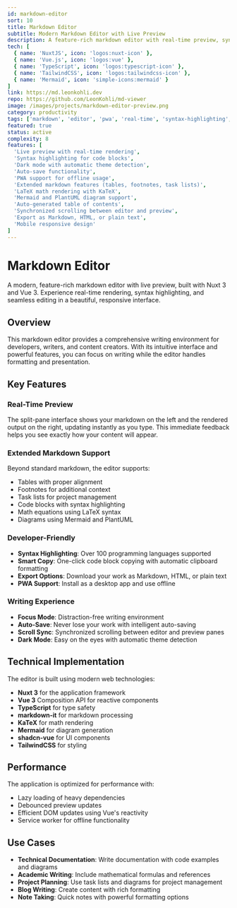 ```yaml
---
id: markdown-editor
sort: 10
title: Markdown Editor
subtitle: Modern Markdown Editor with Live Preview
description: A feature-rich markdown editor with real-time preview, syntax highlighting, and seamless editing in a beautiful, responsive interface
tech: [
  { name: 'NuxtJS', icon: 'logos:nuxt-icon' },
  { name: 'Vue.js', icon: 'logos:vue' },
  { name: 'TypeScript', icon: 'logos:typescript-icon' },
  { name: 'TailwindCSS', icon: 'logos:tailwindcss-icon' },
  { name: 'Mermaid', icon: 'simple-icons:mermaid' }
]
link: https://md.leonkohli.dev
repo: https://github.com/LeonKohli/md-viewer
image: /images/projects/markdown-editor-preview.png
category: productivity
tags: ['markdown', 'editor', 'pwa', 'real-time', 'syntax-highlighting', 'developer-tools']
featured: true
status: active
complexity: 8
features: [
  'Live preview with real-time rendering',
  'Syntax highlighting for code blocks',
  'Dark mode with automatic theme detection',
  'Auto-save functionality',
  'PWA support for offline usage',
  'Extended markdown features (tables, footnotes, task lists)',
  'LaTeX math rendering with KaTeX',
  'Mermaid and PlantUML diagram support',
  'Auto-generated table of contents',
  'Synchronized scrolling between editor and preview',
  'Export as Markdown, HTML, or plain text',
  'Mobile responsive design'
]
---
```


# Markdown Editor

A modern, feature-rich markdown editor with live preview, built with Nuxt 3 and Vue 3. Experience real-time rendering, syntax highlighting, and seamless editing in a beautiful, responsive interface.

## Overview

This markdown editor provides a comprehensive writing environment for developers, writers, and content creators. With its intuitive interface and powerful features, you can focus on writing while the editor handles formatting and presentation.

## Key Features

### Real-Time Preview
The split-pane interface shows your markdown on the left and the rendered output on the right, updating instantly as you type. This immediate feedback helps you see exactly how your content will appear.

### Extended Markdown Support
Beyond standard markdown, the editor supports:
- Tables with proper alignment
- Footnotes for additional context
- Task lists for project management
- Code blocks with syntax highlighting
- Math equations using LaTeX syntax
- Diagrams using Mermaid and PlantUML

### Developer-Friendly
- **Syntax Highlighting**: Over 100 programming languages supported
- **Smart Copy**: One-click code block copying with automatic clipboard formatting
- **Export Options**: Download your work as Markdown, HTML, or plain text
- **PWA Support**: Install as a desktop app and use offline

### Writing Experience
- **Focus Mode**: Distraction-free writing environment
- **Auto-Save**: Never lose your work with intelligent auto-saving
- **Scroll Sync**: Synchronized scrolling between editor and preview panes
- **Dark Mode**: Easy on the eyes with automatic theme detection

## Technical Implementation

The editor is built using modern web technologies:
- **Nuxt 3** for the application framework
- **Vue 3** Composition API for reactive components
- **TypeScript** for type safety
- **markdown-it** for markdown processing
- **KaTeX** for math rendering
- **Mermaid** for diagram generation
- **shadcn-vue** for UI components
- **TailwindCSS** for styling

## Performance

The application is optimized for performance with:
- Lazy loading of heavy dependencies
- Debounced preview updates
- Efficient DOM updates using Vue's reactivity
- Service worker for offline functionality

## Use Cases

- **Technical Documentation**: Write documentation with code examples and diagrams
- **Academic Writing**: Include mathematical formulas and references
- **Project Planning**: Use task lists and diagrams for project management
- **Blog Writing**: Create content with rich formatting
- **Note Taking**: Quick notes with powerful formatting options
